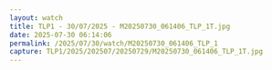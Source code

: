 ```yaml
---
layout: watch
title: TLP1 - 30/07/2025 - M20250730_061406_TLP_1T.jpg
date: 2025-07-30 06:14:06
permalink: /2025/07/30/watch/M20250730_061406_TLP_1
capture: TLP1/2025/202507/20250729/M20250730_061406_TLP_1T.jpg
---
```

